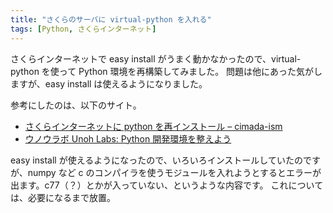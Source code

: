 ```yaml
---
title: "さくらのサーバに virtual-python を入れる"
tags: [Python, さくらインターネット]
---
```


さくらインターネットで easy install がうまく動かなかったので、virtual-python を使って Python 環境を再構築してみました。
問題は他にあった気がしますが、easy install は使えるようになりました。

参考にしたのは、以下のサイト。

- [さくらインターネットに python を再インストール &#8211; cimada-ism](http://d.hatena.ne.jp/cimadai/20080713/1215964300)
- [ウノウラボ Unoh Labs: Python 開発環境を整えよう](http://labs.unoh.net/2007/04/python.html)

easy install が使えるようになったので、いろいろインストールしていたのですが、numpy など c のコンパイラを使うモジュールを入れようとするとエラーが出ます。c77（？）とかが入っていない、というような内容です。
これについては、必要になるまで放置。
